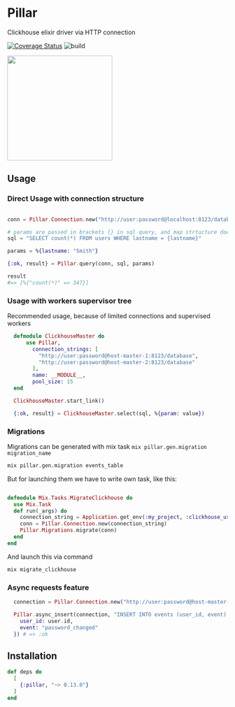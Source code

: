 # Pillar

Clickhouse elixir driver via HTTP connection

[![Coverage Status](https://coveralls.io/repos/github/sofakingworld/pillar/badge.svg?branch=master)](https://coveralls.io/github/sofakingworld/pillar?branch=master)
![build](https://github.com/CatTheMagician/pillar/workflows/Elixir%20CI/badge.svg)

<img src="https://sofakingworld.github.io/pillar.png" width="240">

## Usage

### Direct Usage with connection structure

```elixir

conn = Pillar.Connection.new("http://user:password@localhost:8123/database")

# params are passed in brackets {} in sql query, and map strtucture does fill query by values
sql = "SELECT count(*) FROM users WHERE lastname = {lastname}"

params = %{lastname: "Smith"}

{:ok, result} = Pillar.query(conn, sql, params)

result 
#=> [%{"count(*)" => 347}]

```

### Usage with workers supervisor tree

Recommended usage, because of limited connections and supervised workers

```elixir
  defmodule ClickhouseMaster do
      use Pillar, 
        connection_strings: [
          "http://user:password@host-master-1:8123/database",
          "http://user:password@host-master-2:8123/database"
        ],
        name: __MODULE__,
        pool_size: 15
  end

  ClickhouseMaster.start_link()

  {:ok, result} = ClickhouseMaster.select(sql, %{param: value})
```
### Migrations

Migrations can be generated with mix task `mix pillar.gen.migration migration_name`

```bash
mix pillar.gen.migration events_table
```

But for launching them we have to write own task, like this:
```elixir

defmodule Mix.Tasks.MigrateClickhouse do
  use Mix.Task
  def run(_args) do
    connection_string = Application.get_env(:my_project, :clickhouse_url)  
    conn = Pillar.Connection.new(connection_string)
    Pillar.Migrations.migrate(conn)
  end
end
```

And launch this via command
```bash
mix migrate_clickhouse
```

### Async requests feature

```elixir
  connection = Pillar.Connection.new("http://user:password@host-master-1:8123/database")

  Pillar.async_insert(connection, "INSERT INTO events (user_id, event) SELECT {user_id}, {event}", %{
    user_id: user.id,
    event: "password_changed"
  }) # => :ok
```

## Installation

```elixir
def deps do
  [
    {:pillar, "~> 0.13.0"}
  ]
end
```
